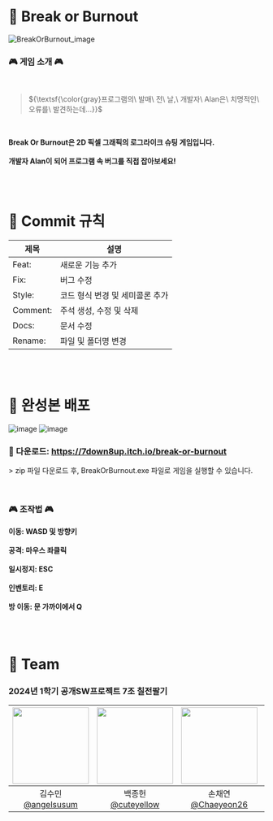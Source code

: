 # 👾 Break or Burnout
![BreakOrBurnout_image](https://github.com/CSID-DGU/2024-1-OSSP1-7down8up-7/assets/107466954/d00cdde6-3eb1-46a6-a7bb-ac20ce67c94e)
### 🎮 게임 소개 🎮
<br/>

> ${\textsf{\color{gray}프로그램의\ 발매\ 전\ 날,\ 개발자\ Alan은\ 치명적인\ 오류를\ 발견하는데...}}$

<br/>

**Break Or Burnout은 2D 픽셀 그래픽의 로그라이크 슈팅 게임입니다.** <br/><br/>
**개발자 Alan이 되어 프로그램 속 버그를 직접 잡아보세요!**

<br/><br/>

# 👾 Commit 규칙
|제목|설명|
|---|---|
|Feat:|새로운 기능 추가|
|Fix:|버그 수정|
|Style:|코드 형식 변경 및 세미콜론 추가|
|Comment:|주석 생성, 수정 및 삭제|
|Docs:|문서 수정|
|Rename:|파일 및 폴더명 변경|

<br/><br/>

# 👾 완성본 배포
![image](https://github.com/CSID-DGU/2024-1-OSSP1-7down8up-7/assets/107466954/c0236d83-ccb2-4ae3-8cb9-9d7d938d8b78)
![image](https://github.com/CSID-DGU/2024-1-OSSP1-7down8up-7/assets/107466954/a9904de5-c390-4e92-a37d-f34b9f23629a)
<br/>
### 📌 다운로드: https://7down8up.itch.io/break-or-burnout <br/>
\> zip 파일 다운로드 후, BreakOrBurnout.exe 파일로 게임을 실행할 수 있습니다.

<br/>

### 🎮 조작법 🎮
**이동: WASD 및 방향키** <br/><br/>
**공격: 마우스 좌클릭** <br/><br/>
**일시정지: ESC**  <br/><br/>
**인벤토리: E**  <br/><br/>
**방 이동: 문 가까이에서 Q**

<br/><br/>

# 👾 Team
### 2024년 1학기 공개SW프로젝트 7조 칠전팔기
|<img src="https://avatars.githubusercontent.com/u/107466954?v=4" width="150" height="150"/>|<img src="https://avatars.githubusercontent.com/u/130528139?v=4" width="150" height="150"/>|<img src="https://avatars.githubusercontent.com/u/129031536?v=4" width="150" height="150"/>|<img src="https://avatars.githubusercontent.com/u/114053367?v=4" width="150" height="150"/>|<img src="https://avatars.githubusercontent.com/u/133950155?v=4" width="150" height="150"/>|
|:-:|:-:|:-:|:-:|:-:|
|김수민<br/>[@angelsusum](https://github.com/angelsusum)|백종헌<br/>[@cuteyellow](https://github.com/cuteyellow)|손채연<br/>[@Chaeyeon26](https://github.com/Chaeyeon26)|오준민<br/>[@119qwer](https://github.com/119qwer)|조서희<br/>[@JoeSeoHee](https://github.com/JoeSeoHee)|
